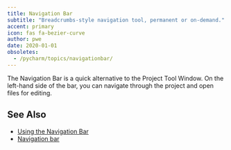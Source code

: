 ```yaml
---
title: Navigation Bar
subtitle: "Breadcrumbs-style navigation tool, permanent or on-demand."
accent: primary
icon: fas fa-bezier-curve
author: pwe
date: 2020-01-01
obsoletes:
  - /pycharm/topics/navigationbar/
---
```


The Navigation Bar is a quick alternative to the Project Tool Window. On
the left-hand side of the bar, you can navigate through the project and
open files for editing.

## See Also

- [Using the Navigation Bar](https://www.jetbrains.com/help/pycharm/part-4-using-the-navigation-bar.html)
- [Navigation bar](https://www.jetbrains.com/help/pycharm/navigation-bar.html)
